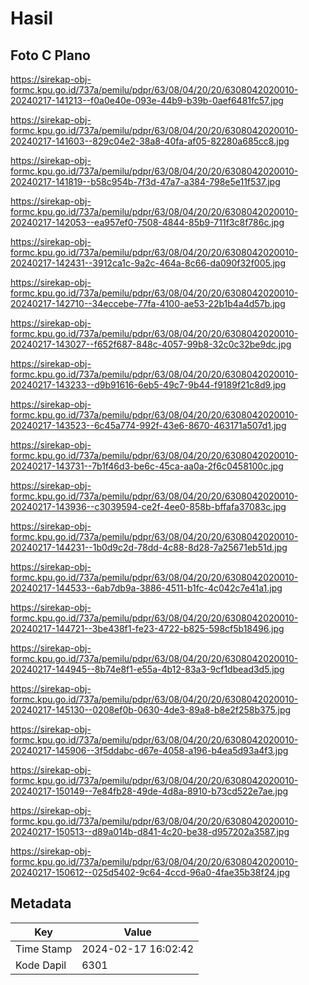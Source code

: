 # Hasil

## Foto C Plano

https://sirekap-obj-formc.kpu.go.id/737a/pemilu/pdpr/63/08/04/20/20/6308042020010-20240217-141213--f0a0e40e-093e-44b9-b39b-0aef6481fc57.jpg

https://sirekap-obj-formc.kpu.go.id/737a/pemilu/pdpr/63/08/04/20/20/6308042020010-20240217-141603--829c04e2-38a8-40fa-af05-82280a685cc8.jpg

https://sirekap-obj-formc.kpu.go.id/737a/pemilu/pdpr/63/08/04/20/20/6308042020010-20240217-141819--b58c954b-7f3d-47a7-a384-798e5e11f537.jpg

https://sirekap-obj-formc.kpu.go.id/737a/pemilu/pdpr/63/08/04/20/20/6308042020010-20240217-142053--ea957ef0-7508-4844-85b9-711f3c8f786c.jpg

https://sirekap-obj-formc.kpu.go.id/737a/pemilu/pdpr/63/08/04/20/20/6308042020010-20240217-142431--3912ca1c-9a2c-464a-8c66-da090f32f005.jpg

https://sirekap-obj-formc.kpu.go.id/737a/pemilu/pdpr/63/08/04/20/20/6308042020010-20240217-142710--34eccebe-77fa-4100-ae53-22b1b4a4d57b.jpg

https://sirekap-obj-formc.kpu.go.id/737a/pemilu/pdpr/63/08/04/20/20/6308042020010-20240217-143027--f652f687-848c-4057-99b8-32c0c32be9dc.jpg

https://sirekap-obj-formc.kpu.go.id/737a/pemilu/pdpr/63/08/04/20/20/6308042020010-20240217-143233--d9b91616-6eb5-49c7-9b44-f9189f21c8d9.jpg

https://sirekap-obj-formc.kpu.go.id/737a/pemilu/pdpr/63/08/04/20/20/6308042020010-20240217-143523--6c45a774-992f-43e6-8670-463171a507d1.jpg

https://sirekap-obj-formc.kpu.go.id/737a/pemilu/pdpr/63/08/04/20/20/6308042020010-20240217-143731--7b1f46d3-be6c-45ca-aa0a-2f6c0458100c.jpg

https://sirekap-obj-formc.kpu.go.id/737a/pemilu/pdpr/63/08/04/20/20/6308042020010-20240217-143936--c3039594-ce2f-4ee0-858b-bffafa37083c.jpg

https://sirekap-obj-formc.kpu.go.id/737a/pemilu/pdpr/63/08/04/20/20/6308042020010-20240217-144231--1b0d9c2d-78dd-4c88-8d28-7a25671eb51d.jpg

https://sirekap-obj-formc.kpu.go.id/737a/pemilu/pdpr/63/08/04/20/20/6308042020010-20240217-144533--6ab7db9a-3886-4511-b1fc-4c042c7e41a1.jpg

https://sirekap-obj-formc.kpu.go.id/737a/pemilu/pdpr/63/08/04/20/20/6308042020010-20240217-144721--3be438f1-fe23-4722-b825-598cf5b18496.jpg

https://sirekap-obj-formc.kpu.go.id/737a/pemilu/pdpr/63/08/04/20/20/6308042020010-20240217-144945--8b74e8f1-e55a-4b12-83a3-9cf1dbead3d5.jpg

https://sirekap-obj-formc.kpu.go.id/737a/pemilu/pdpr/63/08/04/20/20/6308042020010-20240217-145130--0208ef0b-0630-4de3-89a8-b8e2f258b375.jpg

https://sirekap-obj-formc.kpu.go.id/737a/pemilu/pdpr/63/08/04/20/20/6308042020010-20240217-145906--3f5ddabc-d67e-4058-a196-b4ea5d93a4f3.jpg

https://sirekap-obj-formc.kpu.go.id/737a/pemilu/pdpr/63/08/04/20/20/6308042020010-20240217-150149--7e84fb28-49de-4d8a-8910-b73cd522e7ae.jpg

https://sirekap-obj-formc.kpu.go.id/737a/pemilu/pdpr/63/08/04/20/20/6308042020010-20240217-150513--d89a014b-d841-4c20-be38-d957202a3587.jpg

https://sirekap-obj-formc.kpu.go.id/737a/pemilu/pdpr/63/08/04/20/20/6308042020010-20240217-150612--025d5402-9c64-4ccd-96a0-4fae35b38f24.jpg


## Metadata

| Key        | Value               |
| ---------- | ------------------- |
| Time Stamp | 2024-02-17 16:02:42 |
| Kode Dapil | 6301                |



